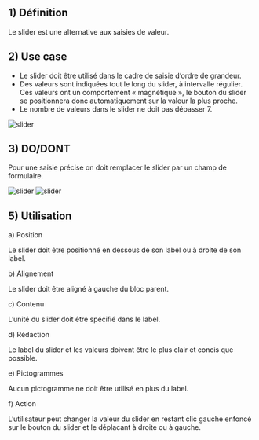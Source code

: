 ## 1) Définition

Le slider est une alternative aux saisies de valeur.

## 2) Use case

-   Le slider doit être utilisé dans le cadre de saisie d’ordre de grandeur.
-   Des valeurs sont indiquées tout le long du slider, à intervalle régulier. Ces valeurs ont un comportement « magnétique », le bouton du slider se positionnera donc automatiquement sur la valeur la plus proche.
-   Le nombre de valeurs dans le slider ne doit pas dépasser 7.

<img src="../../assets/images/slider/slider-01.jpg" alt="slider" class="tk-markdown__img-fullscreen" />

## 3) DO/DONT

Pour une saisie précise on doit remplacer le slider par un champ de formulaire.

<img src="../../assets/images/slider/slider-02.jpg" alt="slider" class="tk-markdown__img-fullscreen" />

<img src="../../assets/images/slider/slider-03.jpg" alt="slider" class="tk-markdown__img-fullscreen" />

## 5) Utilisation

a) Position

Le slider doit être positionné en dessous de son label ou à droite de son label.

b) Alignement

Le slider doit être aligné à gauche du bloc parent.

c) Contenu

L’unité du slider doit être spécifié dans le label.

d) Rédaction

Le label du slider et les valeurs doivent être le plus clair et concis que possible.

e) Pictogrammes

Aucun pictogramme ne doit être utilisé en plus du label.

f) Action

L’utilisateur peut changer la valeur du slider en restant clic gauche enfoncé sur le bouton du slider et le déplacant à droite ou à gauche.
